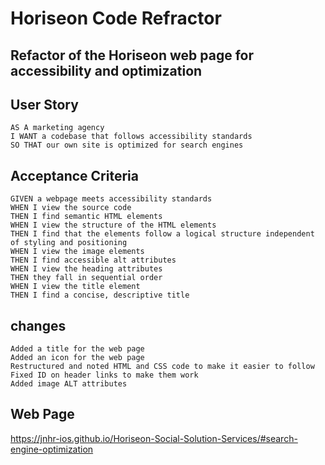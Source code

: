 # Horiseon Code Refractor

## Refactor of the Horiseon web page for accessibility and optimization

## User Story

```
AS A marketing agency
I WANT a codebase that follows accessibility standards
SO THAT our own site is optimized for search engines
```

## Acceptance Criteria

```
GIVEN a webpage meets accessibility standards
WHEN I view the source code
THEN I find semantic HTML elements
WHEN I view the structure of the HTML elements
THEN I find that the elements follow a logical structure independent of styling and positioning
WHEN I view the image elements
THEN I find accessible alt attributes
WHEN I view the heading attributes
THEN they fall in sequential order
WHEN I view the title element
THEN I find a concise, descriptive title
```
## changes
    Added a title for the web page
    Added an icon for the web page
    Restructured and noted HTML and CSS code to make it easier to follow
    Fixed ID on header links to make them work
    Added image ALT attributes


## Web Page

https://jnhr-ios.github.io/Horiseon-Social-Solution-Services/#search-engine-optimization

